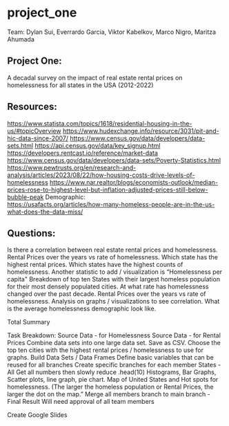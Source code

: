 # project_one
Team: Dylan Sui, Everrardo Garcia, Viktor Kabelkov, Marco Nigro, Maritza Ahumada


## Project One: 
A decadal survey on the impact of real estate rental prices on homelessness for all states in the USA (2012-2022)

## Resources:
https://www.statista.com/topics/1618/residential-housing-in-the-us/#topicOverview
https://www.hudexchange.info/resource/3031/pit-and-hic-data-since-2007/
https://www.census.gov/data/developers/data-sets.html
https://api.census.gov/data/key_signup.html
https://developers.rentcast.io/reference/market-data
https://www.census.gov/data/developers/data-sets/Poverty-Statistics.html
https://www.pewtrusts.org/en/research-and-analysis/articles/2023/08/22/how-housing-costs-drive-levels-of-homelessness
https://www.nar.realtor/blogs/economists-outlook/median-prices-rose-to-highest-level-but-inflation-adjusted-prices-still-below-bubble-peak
Demographic:  
https://usafacts.org/articles/how-many-homeless-people-are-in-the-us-what-does-the-data-miss/

## Questions:

Is there a correlation between real estate rental prices and homelessness.
Rental Prices over the years vs rate of homelessness.
Which state has the highest rental prices.
Which states have the highest counts of homelessness.
Another statistic to add / visualization is “Homelessness per capita"
Breakdown of top ten States with their largest homeless population for their most densely populated cities.
At what rate has homelessness changed over the past decade.
Rental Prices over the years vs rate of homelessness.
Analysis on graphs / visualizations to see correlation. 
What is the average homelessness demographic look like.


Total Summary

Task Breakdown:
Source Data - for Homelessness 
Source Data - for Rental Prices
Combine data sets into one large data set. 
Save as CSV. 
Choose the top ten cities with the highest rental prices / homelessness to use for graphs.
Build Data Sets / Data Frames
Define basic variables that can be reused for all branches
Create specific branches for each member
States - All
Get all numbers then slowly reduce .head(10)
Histograms, Bar Graphs, Scatter plots, line graph, pie chart. Map of United States and Hot spots for homelessness. (The larger the homeless population or Rental Prices, the larger the dot on the map.” 
Merge all members branch to main branch - Final Result 
Will need approval of all team members 

Create Google Slides 
